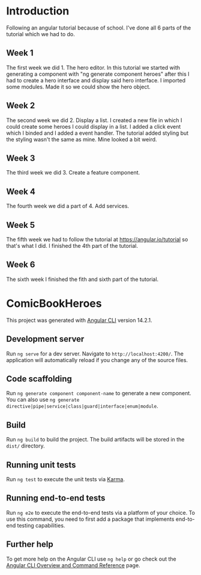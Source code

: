 # Introduction
Following an angular tutorial because of school.
I've done all 6 parts of the tutorial which we had to do.
## Week 1 
The first week we did 1. The hero editor.
In this tutorial we started with generating a component with "ng generate component heroes" after this I had to create a hero interface and display said hero interface. I imported some modules. Made it so we could show the hero object.
## Week 2
The second week we did 2. Display a list.
I created a new file in which I could create some heroes I could display in a list. I added a click event which I binded and I added a event handler. The tutorial added styling but the styling wasn't the same as mine. Mine looked a bit weird.
## Week 3
The third week we did 3. Create a feature component.
## Week 4
The fourth week we did a part of 4. Add services.
## Week 5
The fifth week we had to follow the tutorial at https://angular.io/tutorial so that's what I did. I finished the 4th part of the tutorial.
## Week 6
The sixth week I finished the fith and sixth part of the tutorial.


# ComicBookHeroes

This project was generated with [Angular CLI](https://github.com/angular/angular-cli) version 14.2.1.

## Development server

Run `ng serve` for a dev server. Navigate to `http://localhost:4200/`. The application will automatically reload if you change any of the source files.

## Code scaffolding

Run `ng generate component component-name` to generate a new component. You can also use `ng generate directive|pipe|service|class|guard|interface|enum|module`.

## Build

Run `ng build` to build the project. The build artifacts will be stored in the `dist/` directory.

## Running unit tests

Run `ng test` to execute the unit tests via [Karma](https://karma-runner.github.io).

## Running end-to-end tests

Run `ng e2e` to execute the end-to-end tests via a platform of your choice. To use this command, you need to first add a package that implements end-to-end testing capabilities.

## Further help

To get more help on the Angular CLI use `ng help` or go check out the [Angular CLI Overview and Command Reference](https://angular.io/cli) page.
